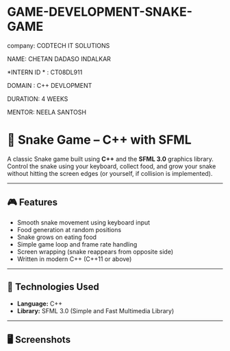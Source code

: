 # GAME-DEVELOPMENT-SNAKE-GAME

company: CODTECH IT SOLUTIONS

NAME: CHETAN DADASO INDALKAR

*INTERN ID * : CT08DL911

DOMAIN : C++ DEVLOPMENT

DURATION: 4 WEEKS

MENTOR: NEELA SANTOSH

# 🐍 Snake Game – C++ with SFML

A classic Snake game built using **C++** and the **SFML 3.0** graphics library. Control the snake using your keyboard, collect food, and grow your snake without hitting the screen edges (or yourself, if collision is implemented).

---

## 🎮 Features

- Smooth snake movement using keyboard input
- Food generation at random positions
- Snake grows on eating food
- Simple game loop and frame rate handling
- Screen wrapping (snake reappears from opposite side)
- Written in modern C++ (C++11 or above)

---

## 🧰 Technologies Used

- **Language:** C++
- **Library:** SFML 3.0 (Simple and Fast Multimedia Library)

---

## 🖥️ Screenshots




